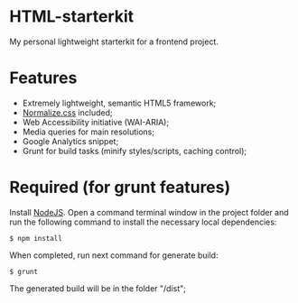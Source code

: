 HTML-starterkit
========

My personal lightweight starterkit for a frontend project.


Features
========

- Extremely lightweight, semantic HTML5 framework;
- [Normalize.css](https://github.com/necolas/normalize.css/) included;
- Web Accessibility initiative (WAI-ARIA);
- Media queries for main resolutions;
- Google Analytics snippet;
- Grunt for build tasks (minify styles/scripts, caching control);


Required (for grunt features)
========

Install [NodeJS](http://nodejs.org/).
Open a command terminal window in the project folder and run the following command to install the necessary local dependencies:
```
$ npm install
```
When completed, run next command for generate build:
```
$ grunt
```

The generated build will be in the folder "/dist";

